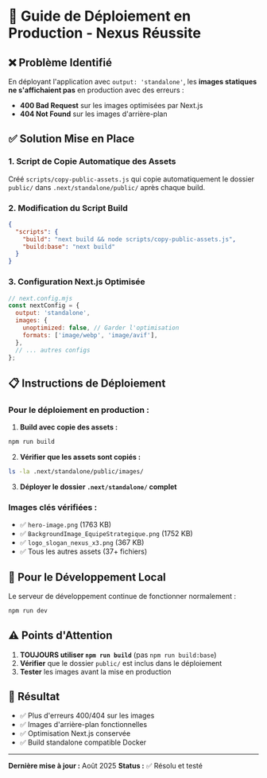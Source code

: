 # 🚀 Guide de Déploiement en Production - Nexus Réussite

## ❌ Problème Identifié

En déployant l'application avec `output: 'standalone'`, les **images statiques ne s'affichaient pas** en production avec des erreurs :
- **400 Bad Request** sur les images optimisées par Next.js
- **404 Not Found** sur les images d'arrière-plan

## ✅ Solution Mise en Place

### 1. **Script de Copie Automatique des Assets**

Créé `scripts/copy-public-assets.js` qui copie automatiquement le dossier `public/` dans `.next/standalone/public/` après chaque build.

### 2. **Modification du Script Build**

```json
{
  "scripts": {
    "build": "next build && node scripts/copy-public-assets.js",
    "build:base": "next build"
  }
}
```

### 3. **Configuration Next.js Optimisée**

```javascript
// next.config.mjs
const nextConfig = {
  output: 'standalone',
  images: {
    unoptimized: false, // Garder l'optimisation
    formats: ['image/webp', 'image/avif'],
  },
  // ... autres configs
};
```

## 📋 Instructions de Déploiement

### Pour le déploiement en production :

1. **Build avec copie des assets :**
```bash
npm run build
```

2. **Vérifier que les assets sont copiés :**
```bash
ls -la .next/standalone/public/images/
```

3. **Déployer le dossier `.next/standalone/` complet**

### Images clés vérifiées :
- ✅ `hero-image.png` (1763 KB)
- ✅ `BackgroundImage_EquipeStrategique.png` (1752 KB)
- ✅ `logo_slogan_nexus_x3.png` (367 KB)
- ✅ Tous les autres assets (37+ fichiers)

## 🔧 Pour le Développement Local

Le serveur de développement continue de fonctionner normalement :
```bash
npm run dev
```

## ⚠️ Points d'Attention

1. **TOUJOURS utiliser `npm run build`** (pas `npm run build:base`)
2. **Vérifier** que le dossier `public/` est inclus dans le déploiement
3. **Tester** les images avant la mise en production

## 🎯 Résultat

- ✅ Plus d'erreurs 400/404 sur les images
- ✅ Images d'arrière-plan fonctionnelles
- ✅ Optimisation Next.js conservée
- ✅ Build standalone compatible Docker

---

**Dernière mise à jour :** Août 2025
**Status :** ✅ Résolu et testé
